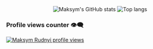 <div align="center">
<img alt="Maksym's GitHub stats" src="https://github-readme-stats.vercel.app/api?username=pedramvdl31&show_icons=true&theme=transparent"/>
<img alt="Top langs" src="https://github-readme-stats.vercel.app/api/top-langs/?username=pedramvdl31&layout=compact&&langs_count=8"/>
</div>

### Profile views counter 👁️‍🗨️
[![Maksym Rudnyi profile views](https://u8views.com/api/v1/github/profiles/7869344/views/day-week-month-total-count.svg)](https://u8views.com/github/pedramvdl31)

